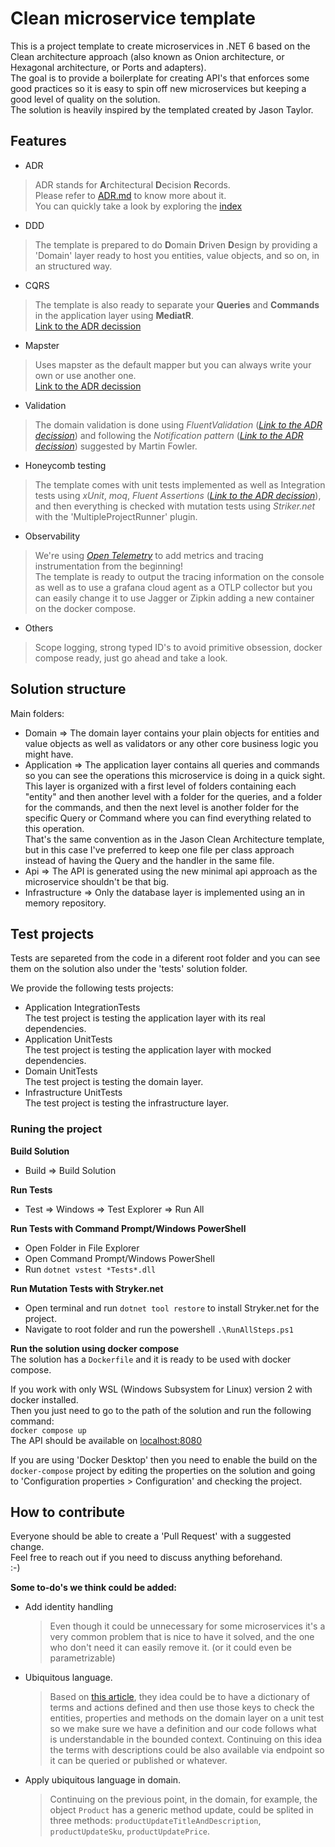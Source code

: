 # Clean microservice template

This is a project template to create microservices in .NET 6 based on the Clean architecture approach (also known as Onion architecture, or Hexagonal architecture, or Ports and adapters).  
The goal is to provide a boilerplate for creating API's that enforces some good practices so it is easy to spin off new microservices but keeping a good level of quality on the solution.  
The solution is heavily inspired by the templated created by Jason Taylor.


## Features

- ADR
>ADR stands for **A**rchitectural **D**ecision **R**ecords.  
Please refer to [ADR.md](ADR.md) to know more about it.  
You can quickly take a look by exploring the [index](docs/decisions/index.md)

- DDD
>The template is prepared to do **D**omain **D**riven **D**esign by providing a 'Domain' layer ready to host you entities, value objects, and so on, in an structured way.

- CQRS
>The template is also ready to separate your **Queries** and **Commands** in the application layer using **MediatR**.  
[Link to the ADR decission](docs/decisions/0005-use-mediatr.md)

- Mapster
>Uses mapster as the default mapper but you can always write your own or use another one.  
[Link to the ADR decission](docs/decisions/0001-use-mapster.md)

- Validation
>The domain validation is done using *FluentValidation*
(*[Link to the ADR decission](docs/decisions/0003-use-fluent-validations.md)*) and following the *Notification pattern* (*[Link to the ADR decission](docs/decisions/0006-adopt-notification-pattern.md)*) suggested by Martin Fowler.

- Honeycomb testing
>The template comes with unit tests implemented as well as Integration tests using *xUnit*, *moq*, *Fluent Assertions* (*[Link to the ADR decission](docs/decisions/0002-use-fluent-assertions.md)*), and then everything is checked with mutation tests using *Striker.net* with the 'MultipleProjectRunner' plugin.

- Observability
>We're using [*Open Telemetry*](https://opentelemetry.io/docs/instrumentation/net/getting-started/) to add metrics and tracing instrumentation from the beginning!  
The template is ready to output the tracing information on the console as well as to use a grafana cloud agent as a OTLP collector but you can easily change it to use Jagger or Zipkin adding a new container on the docker compose.

- Others
>Scope logging, strong typed ID's to avoid primitive obsession, docker compose ready, just go ahead and take a look.



## Solution structure
Main folders:
* Domain => The domain layer contains your plain objects for entities and value objects as well as validators or any other core business logic you might have.
* Application => The application layer contains all queries and commands so you can see the operations this microservice is doing in a quick sight.  
This layer is organized with a first level of folders containing each "entity" and then another level with a folder for the queries, and a folder for the commands, and then the next level is another folder for the specific Query or Command where you can find everything related to this operation.  
That's the same convention as in the Jason Clean Architecture template, but in this case I've preferred to keep one file per class approach instead of having the Query and the handler in the same file.
* Api => The API is generated using the new minimal api approach as the microservice shouldn't be that big.
* Infrastructure => Only the database layer is implemented using an in memory repository.



## Test projects

Tests are separeted from the code in a diferent root folder and you can see them on the solution also under the 'tests' solution folder.

We provide the following tests projects:
- Application IntegrationTests  
The test project is testing the application layer with its real dependencies.
- Application UnitTests  
The test project is testing the application layer with mocked dependencies.
- Domain UnitTests  
  The test project is testing the domain layer.
- Infrastructure UnitTests  
  The test project is testing the infrastructure layer.


### Runing the project

**Build Solution**
* Build => Build Solution

**Run Tests**
* Test => Windows => Test Explorer => Run All

**Run Tests with Command Prompt/Windows PowerShell**
* Open Folder in File Explorer
* Open Command Prompt/Windows PowerShell
* Run `dotnet vstest *Tests*.dll`

**Run Mutation Tests with Stryker.net**
* Open terminal and run `dotnet tool restore` to install Stryker.net for the project.
* Navigate to root folder and run the powershell `.\RunAllSteps.ps1`

**Run the solution using docker compose**  
The solution has a `Dockerfile` and it is ready to be used with docker compose.

If you work with only WSL (Windows Subsystem for Linux) version 2 with docker installed.  
Then you just need to go to the path of the solution and run the following command:  
`docker compose up`  
The API should be available on [localhost:8080](http://localhost:8080)

If you are using 'Docker Desktop' then you need to enable the build on the `docker-compose` project by editing the properties on the solution and going to 'Configuration properties > Configuration' and checking the project.

## How to contribute
Everyone should be able to create a 'Pull Request' with a suggested change.  
Feel free to reach out if you need to discuss anything beforehand.  
:-)

**Some to-do's we think could be added:**

- Add identity handling
  > Even though it could be unnecessary for some microservices it's a very common problem that is nice to have it solved, and the one who don't need it can easily remove it. (or it could even be parametrizable)
- Ubiquitous language.
  > Based on [this article](https://blog.ndepend.com/checking-ddd-ubiquitous-language-with-ndepend/), they idea could be to have a dictionary of terms and actions defined and then use those keys to check the entities, properties and methods on the domain layer on a unit test so we make sure we have a definition and our code follows what is understandable in the bounded context.
  Continuing on this idea the terms with descriptions could be also available via endpoint so it can be queried or published or whatever.
- Apply ubiquitous language in domain.
  > Continuing on the previous point, in the domain, for example, the object `Product` has a generic method update, could be splited in three methods: `productUpdateTitleAndDescription`, `productUpdateSku`, `productUpdatePrice`.
